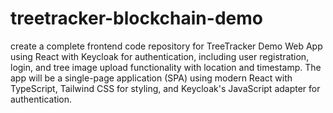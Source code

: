 # treetracker-blockchain-demo
create a complete frontend code repository for TreeTracker Demo Web App using React with Keycloak for authentication, including user registration, login, and tree image upload functionality with location and timestamp. The app will be a single-page application (SPA) using modern React with TypeScript, Tailwind CSS for styling, and Keycloak's JavaScript adapter for authentication.
